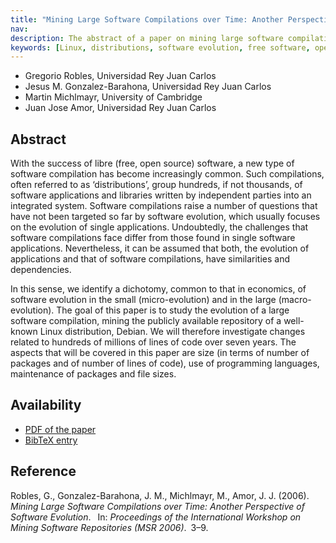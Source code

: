 ```yaml
---
title: "Mining Large Software Compilations over Time: Another Perspective of Software Evolution"
nav:
description: The abstract of a paper on mining large software compilations
keywords: [Linux, distributions, software evolution, free software, open source, FLOSS]
---
```


<ul class = "author">
<li><span class = "author">Gregorio Robles,</span>
    <span class = "affiliation">Universidad Rey Juan Carlos</span></li>
<li><span class = "author">Jesus M. Gonzalez-Barahona,</span>
    <span class = "affiliation">Universidad Rey Juan Carlos</span></li>
<li><span class = "author">Martin Michlmayr,</span>
    <span class = "affiliation">University of Cambridge</span></li>
<li><span class = "author">Juan Jose Amor,</span>
    <span class = "affiliation">Universidad Rey Juan Carlos</span></li>
</ul>

<h2>Abstract</h2>

With the success of libre (free, open source) software, a new type of
software compilation has become increasingly common. Such compilations,
often referred to as &lsquo;distributions&rsquo;, group hundreds, if not
thousands, of software applications and libraries written by independent
parties into an integrated system.  Software compilations raise a number of
questions that have not been targeted so far by software evolution, which
usually focuses on the evolution of single applications.  Undoubtedly, the
challenges that software compilations face differ from those found in
single software applications. Nevertheless, it can be assumed that both,
the evolution of applications and that of software compilations, have
similarities and dependencies.

In this sense, we identify a dichotomy, common to that in economics, of
software evolution in the small (micro-evolution) and in the large
(macro-evolution).  The goal of this paper is to study the evolution of a
large software compilation, mining the publicly available repository of a
well-known Linux distribution, Debian.  We will therefore investigate
changes related to hundreds of millions of lines of code over seven years.
The aspects that will be covered in this paper are size (in terms of number
of packages and of number of lines of code), use of programming languages,
maintenance of packages and file sizes.

<h2>Availability</h2>

<ul>

<li><a href = "../robles_et_al-mining-large-compilations.pdf">PDF of the
paper</a></li>

<li><a href = "../robles_et_al-mining-large-compilations.bib">BibTeX entry</a></li>

</ul>

<h2>Reference</h2>

Robles, G., Gonzalez-Barahona, J. M., Michlmayr, M., Amor, J. J.
(2006).&ensp;<i>Mining Large Software Compilations over Time: Another
Perspective of Software Evolution</i>.&ensp; In: <i>Proceedings of the
International Workshop on Mining Software Repositories (MSR
2006)</i>.&ensp;3&ndash;9.

